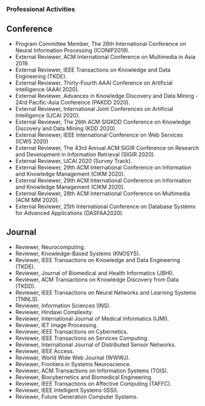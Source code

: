 ### Professional Activities
## Conference
* Program Committee Member, The 26th International Conference on Neural Information Processing (ICONIP2019).
* External Reviewer, ACM International Conference on Multimedia in Asia 2019.
* External Reviewer, IEEE Transactions on Knowledge and Data Engineering (TKDE).
* External Reviewer, Thirty-Fourth AAAI Conference on Artificial Intelligence (AAAI 2020).
* External Reviewer, Advances in Knowledge Discovery and Data Mining - 24rd Pacific-Asia Conference (PAKDD 2020).
* External Reviewer, International Joint Conferences on Artificial Intelligence (IJCAI 2020).
* External Reviewer, The 26th ACM SIGKDD Conference on Knowledge Discovery and Data Mining (KDD 2020).
* External Reviewer, IEEE International Conference on Web Services (ICWS 2020)
* External Reviewer, The 43rd Annual ACM SIGIR Conference on Research and Development in Information Retrieval (SIGIR 2020).
* External Reviewer, IJCAI 2020 (Survey Track).
* External Reviewer, 29th ACM International Conference on Information and Knowledge Management (CIKM 2020).
* External Reviewer, 29th ACM International Conference on Information and Knowledge Management (CIKM 2020).
* External Reviewer, 28th ACM International Conference on Multimedia (ACM MM 2020).
* External Reviewer, 25th International Conference on Database Systems for Advanced Applications (DASFAA2020).

## Journal
* Reviewer, Neurocomputing.
* Reviewer, Knowledge-Based Systems (KNOSYS).
* Reviewer, IEEE Transactions on Knowledge and Data Engineering (TKDE).
* Reviewer, Journal of Biomedical and Health Informatics (JBHI).
* Reviewer, ACM Transactions on Knowledge Discovery from Data (TKDD).
* Reviewer, IEEE Transactions on Neural Networks and Learning Systems (TNNLS).
* Reviewer, Information Sciences (INS).
* Reviewer, Hindawi Complexity.
* Reviewer, International Journal of Medical Informatics (IJMI).
* Reviewer, IET Image Processing.
* Reviewer, IEEE Transactions on Cybernetics.
* Reviewer, IEEE Transactions on Services Computing.
* Reviewer, International Journal of Distributed Sensor Networks.
* Reviewer, IEEE Access.
* Reviewer, World Wide Web Journal (WWWJ).
* Reviewer, Frontiers in Systems Neuroscience.
* Reviewer, ACM Transactions on Information Systems (TOIS).
* Reviewer, Biocybernetics and Biomedical Engineering.
* Reviewer, IEEE Transactions on Affective Computing (TAFFC).
* Reviewer, IEEE Intelligent Systems (ISSI).
* Reviewer, Future Generation Computer Systems.
